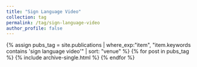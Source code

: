 ```yaml
---
title: "Sign Language Video"
collection: tag
permalink: /tag/sign-language-video
author_profile: false
---
```

{% assign pubs_tag = site.publications | where_exp:"item", "item.keywords contains 'sign language video'" | sort: "venue" %}
{% for post in pubs_tag %}
  {% include archive-single.html %}
{% endfor %}